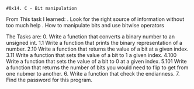 	#0x14. C - Bit manipulation
From This task I learned:
	. Look for the right source of information without too much help
	. How to manipulate bits and use bitwise operators

The Tasks are:
0. Write a function that converts a binary number to an unsigned int.
1.1 Write a function that prints the binary representation of a number.
2.10 Write a function that returns the value of a bit at a given index.
3.11 Write a function that sets the value of a bit to 1 a given index.
4.100 Write a function that sets the value of a bit to 0 at a given index.
5.101 Write a function that returns the number of bits you would need to flip
	to get from one nubmer to another.
6. Write a function that check the endianness.
7. Find the password for this program.
